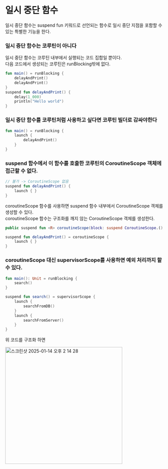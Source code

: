 # 일시 중단 함수

일시 중단 함수는 suspend fun 키워드로 선언되는 함수로 일시 중단 지점을 포함할 수 있는 특별한 기능을 한다.

### 일시 중단 함수는 코루틴이 아니다

일시 중단 함수는 코루틴 내부에서 실행되는 코드 집합일 뿐이다.  
다음 코드에서 생성되는 코루틴은 runBlocking밖에 없다.

```kotlin
fun main() = runBlocking {
    delayAndPrint()
    delayAndPrint()
}
suspend fun delayAndPrint() {
    delay(1_000)
    println("Hello world")
}
```

### 일시 중단 함수를 코루틴처럼 사용하고 싶다면 코루틴 빌더로 감싸야한다

```kotlin
fun main() = runBlocking {
    launch {
        delayAndPrint()
    }
}
```

### suspend 함수에서 이 함수를 호출한 코루틴의 CoroutineScope 객체에 접근할 수 없다.

```kotlin
// 불가 -> CoroutineScope 없음
suspend fun delayAndPrint() {
    launch { }
}
```

coroutineScope 함수를 사용하면 suspend 함수 내부에서 CoroutineScope 객체를 생성할 수 있다.    
coroutineScope 함수는 구조화를 깨지 않는 CoroutineScope 객체를 생성한다.

```kotlin
public suspend fun <R> coroutineScope(block: suspend CoroutineScope.() -> R): R
```

```kotlin
suspend fun delayAndPrint() = coroutineScope {
    launch { }
}
```

### coroutineScope 대신 supervisorScope를 사용하면 예외 처리까지 할 수 있다.

```kotlin
fun main(): Unit = runBlocking {
    search()
}

suspend fun search() = supervisorScope {
    launch {
        searchFromDB()
    }
    launch {
        searchFromServer()
    }
}
```

위 코드를 구조화 하면  

<img width="372" alt="스크린샷 2025-01-14 오후 2 14 28" src="https://github.com/user-attachments/assets/1ee83d4c-7bd8-4680-a52a-d6e1b9529b92" />

